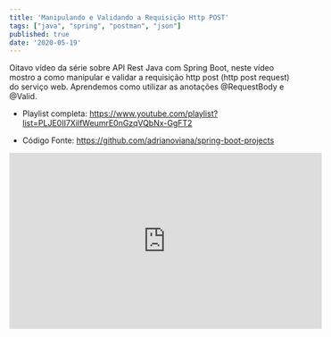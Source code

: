 ```yaml
---
title: 'Manipulando e Validando a Requisição Http POST'
tags: ["java", "spring", "postman", "json"]
published: true
date: '2020-05-19'
---
```


Oitavo vídeo da série sobre API Rest Java com Spring Boot, neste vídeo mostro a como manipular e validar a requisição http post (http post request) do serviço web. Aprendemos como utilizar as anotações @RequestBody e @Valid.

* Playlist completa: 
https://www.youtube.com/playlist?list=PLJE0II7XilfWeumrE0nGzqVQbNx-GgFT2

* Código Fonte: 
https://github.com/adrianoviana/spring-boot-projects

<iframe width="560" height="315" src="https://www.youtube.com/embed/4JsAfPOHhYg" frameborder="0" allow="accelerometer; autoplay; encrypted-media; gyroscope; picture-in-picture" allowfullscreen></iframe>